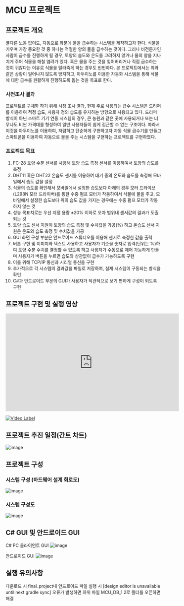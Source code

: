 # MCU 프로젝트

## 프로젝트 개요

별다른 노동 없이도, 자동으로 화분에 물을 급수하는 시스템을 제작하고자 한다.
식물을 키우며 가장 중요한 것 중 하나는 적절한 양의 물을 급수하는 것이다. 
그러나 비전문가인 사람이 급수를 진행하게 될 경우, 토양의 습도와 온도를 고려하지 않거나 물의 양을 지나치게 주어 식물을 해칠 염려가 있다. 
혹은 물을 주는 것을 잊어버리거나 직접 급수하는 것이 귀찮다는 이유로 식물을 말라죽게 하는 경우도 빈번하다.
본 프로젝트에서는 위와 같은 상황이 일어나지 않도록 방지하고, 아두이노를 이용한 자동화 시스템을 통해 식물에 대한 급수를 원활하게 진행하도록 돕는 것을 목표로 한다.

### 사전조사 결과

프로젝트를 구체화 하기 위해 시장 조사 결과, 현재 주로 사용되는 급수 시스템은 드리퍼를 이용하여 적정 습도, 사용자 정의 습도를 유지하는 방향으로 사용되고 있다.
드리퍼 방식이 아닌 스마트 기기 연동 시스템의 경우, 큰 농원과 같은 곳에 사용되거나 또는 너무나도 비싼 가격대를 형성하여 일반 사용자들이 쉽게 접근할 수 없는 구조이다.
따라서 이것을 아두이노를 이용하여, 저렴하고 단순하게 구현하고자 자동 식물 급수기를 만들고 스마트폰을 이용하여 자동으로 물을 주는 시스템을 구현하는 프로젝트를 구현하였다.

### 프로젝트 목표

1. FC-28 토양 수분 센서를 사용해 토양 습도 측정 센서를 이용하여서 토양의 습도를 측정
2. DHT11 혹은 DHT22 온습도 센서를 이용하여 대기 중의 온도와 습도를 측정해 모바일에서 습도 값을 설정
3. 식물의 습도를 확인해서 모바일에서 설정한 습도보다 아래의 경우 모터 드라이브(L298N 모터 드라이버)를 통한 수중 펌프 모터가 작동하여서 식물에 물을 주고, 모바일에서 설정한 습도보다 위의 습도 값을 가지는 경우에는 수중 펌프 모터가 작동하지 않는 것
4. 성능 목표치로는 우선 지정 용량 ±20% 이하로 오차 범위내 센서값의 결과가 도출되는 것
5. 토양 습도 센서 지원이 토양의 습도 측정 및 수치값을 가공(%) 하고 온습도 센서 지원은 온도와 습도 측정 및 수치값을 가공
6. GUI 화면 구성 부분은 안드로이드 스튜디오를 이용해 센서로 측정한 값을 출력
7. 버튼 구현 및 이미지와 텍스트 사용하고 사용자가 기준을 숫자로 입력(단위는 %)하여 토양 수분 수치를 결정할 수 있도록 하고 사용자가 수동으로 제어 가능하게 만들며 사용자가 버튼을 누르면 습도와 상관없이 급수가 가능하도록 구현
8. 이를 위해 TCP/IP 통신과 시리얼 통신을 구현
9. 추가적으로 각 시스템의 결과값을 파일로 저장하여, 실제 시스템이 구동되는 방식을 확인
10. C#과 안드로이드 부문의 GUI가 사용자가 직관적으로 보기 편하게 구성이 되도록 구현



## 프로젝트 구현 및 실행 영상 

<iframe width="560" height="315" src="https://www.youtube.com/embed/pJDVBZhRzws?si=q6zMMzw6oJCVTL2g" title="YouTube video player" frameborder="0" allow="accelerometer; autoplay; clipboard-write; encrypted-media; gyroscope; picture-in-picture; web-share" referrerpolicy="strict-origin-when-cross-origin" allowfullscreen></iframe>

[![Video Label](http://img.youtube.com/vi/pJDVBZhRzws/0.jpg)](https://youtu.be/pJDVBZhRzws)



## 프로젝트 추진 일정(간트 차트)

![image](https://github.com/lemosfriki/MCU_AUTOMATIC-watering-system/assets/115825244/622965ee-3c6a-4709-8d92-69132e9e8d63)

## 프로젝트 구성

### 시스템 구성 (하드웨어 설계 회로도)

![image](https://github.com/lemosfriki/MCU_AUTOMATIC-watering-system/assets/115825244/a35bfdab-430b-4586-90c5-8d969d052741)

### 시스템 구성도

![image](https://github.com/lemosfriki/MCU_AUTOMATIC-watering-system/assets/115825244/3b793237-fc11-4be7-9f66-8c4614cebe04)



## C# GUI 및 안드로이드 GUI

C# PC 클라이언트 GUI 
![image](https://github.com/lemosfriki/MCU_AUTOMATIC-watering-system/assets/115825244/8d4ef35f-9d93-4567-989d-a71de582d072)


안드로이드 GUI
![image](https://github.com/lemosfriki/MCU_AUTOMATIC-watering-system/assets/115825244/95f340fa-52d4-4da8-a9c4-fd7ad825809e)

## 실행 유의사항
다운로드 시 final_project내 안드로이드 파일 실행 시 [design editor is unavailable until next gradle sync] 오류가 발생하면 하위 파일 MCU_DB_1 2로 폴더를 오픈하면 해결
